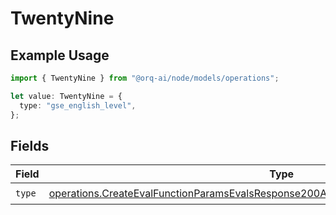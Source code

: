 # TwentyNine

## Example Usage

```typescript
import { TwentyNine } from "@orq-ai/node/models/operations";

let value: TwentyNine = {
  type: "gse_english_level",
};
```

## Fields

| Field                                                                                                                                                                                          | Type                                                                                                                                                                                           | Required                                                                                                                                                                                       | Description                                                                                                                                                                                    |
| ---------------------------------------------------------------------------------------------------------------------------------------------------------------------------------------------- | ---------------------------------------------------------------------------------------------------------------------------------------------------------------------------------------------- | ---------------------------------------------------------------------------------------------------------------------------------------------------------------------------------------------- | ---------------------------------------------------------------------------------------------------------------------------------------------------------------------------------------------- |
| `type`                                                                                                                                                                                         | [operations.CreateEvalFunctionParamsEvalsResponse200ApplicationJSONResponseBody529Type](../../models/operations/createevalfunctionparamsevalsresponse200applicationjsonresponsebody529type.md) | :heavy_check_mark:                                                                                                                                                                             | N/A                                                                                                                                                                                            |